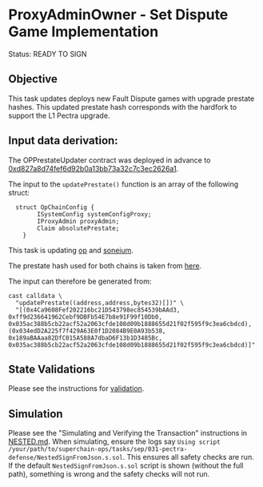 # ProxyAdminOwner - Set Dispute Game Implementation

Status: READY TO SIGN

## Objective

This task updates deploys new Fault Dispute games with upgrade prestate hashes. This updated
prestate hash corresponds with the hardfork to support the L1 Pectra upgrade.

## Input data derivation:

The OPPrestateUpdater contract was deployed in advance to [0xd827a8d74fef6d92b0a13bb73a32c7c3ec2626a1](https://sepolia.etherscan.io/address/0xd827a8d74fef6d92b0a13bb73a32c7c3ec2626a1).

The input to the `updatePrestate()` function is an array of the following struct:

```solidity
  struct OpChainConfig {
        ISystemConfig systemConfigProxy;
        IProxyAdmin proxyAdmin;
        Claim absolutePrestate;
    }
```

This task is updating [op](https://github.com/ethereum-optimism/superchain-registry/blob/fb6f538e17ee296b19536b03b8c73adc6041c60d/superchain/configs/sepolia/op.toml#L58-L59) and [soneium](https://github.com/ethereum-optimism/superchain-registry/blob/fb6f538e17ee296b19536b03b8c73adc6041c60d/superchain/configs/sepolia/soneium-minato.toml#L59-L60).

The prestate hash used for both chains is taken from [here](https://github.com/ethereum-optimism/optimism/blob/a0a2b36fb22d949cdfae241ff82c475d2d0cbae9/op-program/prestates/releases.json#L9).


The input can therefore be generated from:

```
cast calldata \
  "updatePrestate((address,address,bytes32)[])" \
  "[(0x4Ca9608Fef202216bc21D543798ec854539bAAd3, 0xff9d236641962Cebf9DBFb54E7b8e91F99f10Db0, 0x035ac388b5cb22acf52a2063cfde108d09b1888655d21f02f595f9c3ea6cbdcd), (0x034edD2A225f7f429A63E0f1D2084B9E0A93b538, 0x189aBAAaa82DfC015A588A7dbaD6F13b1D3485Bc, 0x035ac388b5cb22acf52a2063cfde108d09b1888655d21f02f595f9c3ea6cbdcd)]"
```

## State Validations

Please see the instructions for [validation](./VALIDATION.md).

## Simulation

Please see the "Simulating and Verifying the Transaction" instructions in [NESTED.md](../../../NESTED.md).
When simulating, ensure the logs say `Using script /your/path/to/superchain-ops/tasks/sep/031-pectra-defense/NestedSignFromJson.s.sol`.
This ensures all safety checks are run. If the default `NestedSignFromJson.s.sol` script is shown (without the full path), something is wrong and the safety checks will not run.

